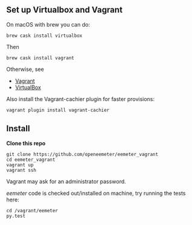 Set up Virtualbox and Vagrant
---
On macOS with brew you can do:

    brew cask install virtualbox

Then

    brew cask install vagrant

Otherwise, see

* [Vagrant](https://www.vagrantup.com/)
* [VirtualBox](https://www.virtualbox.org/)

Also install the Vagrant-cachier plugin for faster provisions:

    vagrant plugin install vagrant-cachier

Install
---

**Clone this repo**

    git clone https://github.com/openeemeter/eemeter_vagrant
    cd eemeter_vagrant
    vagrant up
    vagrant ssh

Vagrant may ask for an administrator password.

*eemeter* code is checked out/installed on machine, try running the tests here:

    cd /vagrant/eemeter
    py.test

